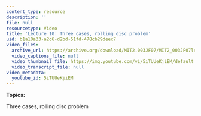 ```yaml
---
content_type: resource
description: ''
file: null
resourcetype: Video
title: 'Lecture 10: Three cases, rolling disc problem'
uid: b1a10a33-a2c6-d2bd-51fd-478cb29deec7
video_files:
  archive_url: https://archive.org/download/MIT2.003JF07/MIT2_003JF07lec10_220k.mp4
  video_captions_file: null
  video_thumbnail_file: https://img.youtube.com/vi/5iTUUeKjiEM/default.jpg
  video_transcript_file: null
video_metadata:
  youtube_id: 5iTUUeKjiEM
---
```


**Topics:**

Three cases, rolling disc problem